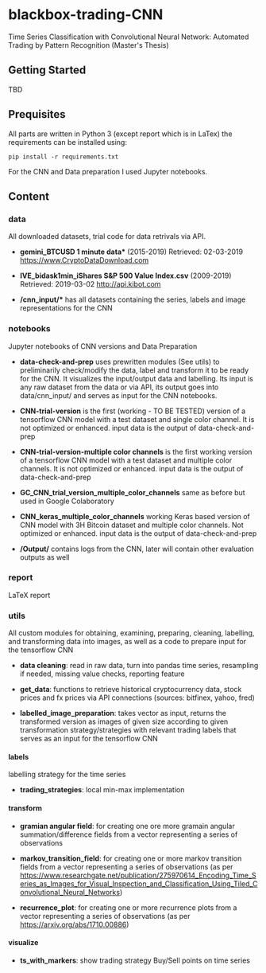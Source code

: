 # blackbox-trading-CNN
Time Series Classification with Convolutional Neural Network: Automated Trading by Pattern Recognition (Master's Thesis)

## Getting Started
TBD

## Prequisites
All parts are written in Python 3 (except report which is in LaTex) the requirements can be installed using:

```
pip install -r requirements.txt

```
For the CNN and Data preparation I used Jupyter notebooks.

## Content

### data
All downloaded datasets, trial code for data retrivals via API.

* **gemini_BTCUSD 1 minute data\*** (2015-2019) Retrieved: 02-03-2019 https://www.CryptoDataDownload.com

* **IVE_bidask1min_iShares S&P 500 Value Index.csv** (2009-2019) Retrieved: 2019-03-02 http://api.kibot.com

* **/cnn_input/\*** has all datasets containing the series, labels and image representations for the CNN

### notebooks
Jupyter notebooks of CNN versions and Data Preparation

* **data-check-and-prep** uses prewritten modules (See utils) to preliminarily check/modify the data, label and transform it to be ready for the CNN. It visualizes the input/output data and labelling. Its input is any raw dataset from the data or via API, its output goes into data/cnn_input/ and serves as input for the CNN notebooks.

* **CNN-trial-version** is the first (working - TO BE TESTED) version of a tensorflow CNN model with a test dataset and single color channel. It is not optimized or enhanced. input data is the output of data-check-and-prep

* **CNN-trial-version-multiple color channels** is the first working version of a tensorflow CNN model with a test dataset and multiple color channels. It is not optimized or enhanced. input data is the output of data-check-and-prep

* **GC_CNN_trial_version_multiple_color_channels** same as before but used in Google Colaboratory

* **CNN_keras_multiple_color_channels** working Keras based version of CNN model with 3H Bitcoin dataset and multiple color channels. Not optimized or enhanced. input data is the output of data-check-and-prep

* **/Output/** contains logs from the CNN, later will contain other evaluation outputs as well

### report
LaTeX report

### utils
All custom modules for obtaining, examining, preparing, cleaning, labelling, and transforming data into images, as well as a code to prepare input for the tensorflow CNN

* **data cleaning**: read in raw data, turn into pandas time series, resampling if needed, missing value checks, reporting feature

* **get_data**: functions to retrieve historical cryptocurrency data, stock prices and fx prices via API connections (sources: bitfinex, yahoo, fred)

* **labelled_image_preparation**: takes vector as input, returns the transformed version as images of given size according to given transformation strategy/strategies with relevant trading labels that serves as an input for the tensorflow CNN

#### labels
labelling strategy for the time series

* **trading_strategies**: local min-max implementation

#### transform
* **gramian angular field**: for creating one ore more gramain angular summation/difference fields from a vector representing a series of observations

* **markov_transition_field**: for creating one or more markov transition fields from a vector representing a series of observations (as per https://www.researchgate.net/publication/275970614_Encoding_Time_Series_as_Images_for_Visual_Inspection_and_Classification_Using_Tiled_Convolutional_Neural_Networks)

* **recurrence_plot**: for creating one or more recurrence plots from a vector representing a series of observations (as per https://arxiv.org/abs/1710.00886)

#### visualize
* **ts_with_markers**: show trading strategy Buy/Sell points on time series
